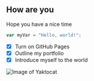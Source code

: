 ## How are you

Hope you have a nice time

``` javascript
var myVar = "Hello, world!";
```

- [x] Turn on GitHub Pages
- [x] Outline my portfolio
- [x] Introduce myself to the world

![Image of Yaktocat](https://octodex.github.com/images/yaktocat.png)

